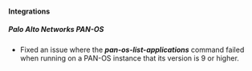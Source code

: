 
#### Integrations
##### Palo Alto Networks PAN-OS
- Fixed an issue where the ***pan-os-list-applications*** command failed when running on a PAN-OS instance that its version is 9 or higher.

